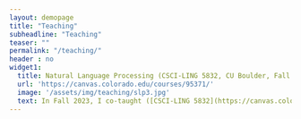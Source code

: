 ```yaml
---
layout: demopage 
title: "Teaching"
subheadline: "Teaching"
teaser: ""
permalink: "/teaching/"
header : no
widget1:
  title: Natural Language Processing (CSCI-LING 5832, CU Boulder, Fall 2023)
  url: 'https://canvas.colorado.edu/courses/95371/'
  image: '/assets/img/teaching/slp3.jpg'
  text: In Fall 2023, I co-taught ([CSCI-LING 5832](https://canvas.colorado.edu/courses/95371/)) with James Martin. I mainly taught LLMs, In-Context Learning, Dialogue, etc.
---
```



